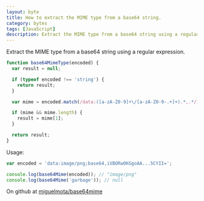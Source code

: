 ```yaml
---
layout: byte
title: How to extract the MIME type from a base64 string.
category: bytes
tags: [JavaScript]
description: Extract the MIME type from a base64 string using a regular expression.
---
```

Extract the MIME type from a base64 string using a regular expression.

```javascript
function base64MimeType(encoded) {
  var result = null;

  if (typeof encoded !== 'string') {
    return result;
  }

  var mime = encoded.match(/data:([a-zA-Z0-9]+\/[a-zA-Z0-9-.+]+).*,.*/);

  if (mime && mime.length) {
    result = mime[1];
  }

  return result;
}
```

Usage:

```javascript
var encoded = 'data:image/png;base64,iVBORw0KGgoAA...5CYII=';

console.log(base64Mime(encoded)); // "image/png"
console.log(base64Mime('garbage')); // null
```

On github at [miguelmota/base64mime](https://github.com/miguelmota/base64mime)
